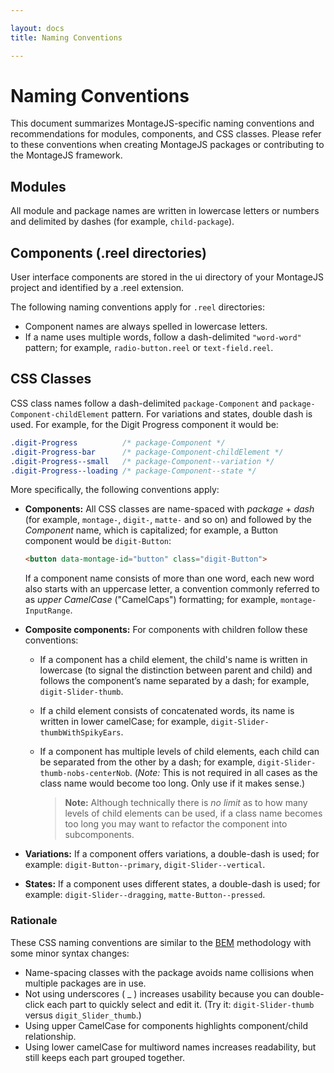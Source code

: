 ```yaml
---

layout: docs
title: Naming Conventions

---
```


# Naming Conventions

This document summarizes MontageJS-specific naming conventions and recommendations for modules, components, and CSS classes. Please refer to these conventions when creating MontageJS packages or contributing to the MontageJS framework.


## Modules

All module and package names are written in lowercase letters or numbers and delimited by dashes (for example, `child-package`).

## Components (.reel directories)
User interface components are stored in the ui directory of your MontageJS project and identified by a .reel extension. 

The following naming conventions apply for `.reel` directories:

* Component names are always spelled in lowercase letters.
* If a name uses multiple words, follow a dash-delimited `"word-word"` pattern; for example, `radio-button.reel` or `text-field.reel`.


## CSS Classes

CSS class names follow a dash-delimited `package-Component` and `package-Component-childElement` pattern. For variations and states, double dash is used. For example, for the Digit Progress component it would be:

```css
.digit-Progress          /* package-Component */
.digit-Progress-bar      /* package-Component-childElement */
.digit-Progress--small   /* package-Component--variation */
.digit-Progress--loading /* package-Component--state */
```

More specifically, the following conventions apply:

* **Components:** All CSS classes are name-spaced with _package_ + _dash_ (for example, `montage-`, `digit-`, `matte-` and so on) and followed by the _Component_ name, which is capitalized; for example, a Button component would be `digit-Button`:

    ```html
    <button data-montage-id="button" class="digit-Button">
    ```

    If a component name consists of more than one word, each new word also starts with an uppercase letter, a convention commonly referred to as _upper CamelCase_ ("CamelCaps") formatting; for example, `montage-InputRange`.
    
* **Composite components:** For components with children follow these conventions:
    * If a component has a child element, the child's name is written in lowercase (to signal the distinction between parent and child) and follows the component’s name separated by a dash; for example, `digit-Slider-thumb`.
    * If a child element consists of concatenated words, its name is written in lower camelCase; for example, `digit-Slider-thumbWithSpikyEars`.
    * If a component has multiple levels of child elements, each child can be separated from the other by a dash; for example, `digit-Slider-thumb-nobs-centerNob`. (_Note:_ This is not required in all cases as the class name would become too long. Only use if it makes sense.)

        >**Note:** Although technically there is _no limit_ as to how many levels of child elements can be used, if a class name becomes too long you may want to refactor the component into subcomponents.

* **Variations:** If a component offers variations, a double-dash is used; for example: `digit-Button--primary`, `digit-Slider--vertical`.

* **States:** If a component uses different states, a double-dash is used; for example: `digit-Slider--dragging`, `matte-Button--pressed`.

### Rationale
These CSS naming conventions are similar to the [BEM](http://bem.info/method/) methodology with some minor syntax changes:

* Name-spacing classes with the package avoids name collisions when multiple packages are in use.
* Not using underscores ( _ ) increases usability because you can double-click each part to quickly select and edit it. (Try it: `digit-Slider-thumb` versus `digit_Slider_thumb`.)
* Using upper CamelCase for components highlights component/child relationship.
* Using lower camelCase for multiword names increases readability, but still keeps each part grouped together.
